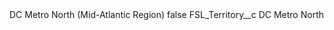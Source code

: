 <?xml version="1.0" encoding="UTF-8"?>
<CustomMetadata xmlns="http://soap.sforce.com/2006/04/metadata" xmlns:xsi="http://www.w3.org/2001/XMLSchema-instance" xmlns:xsd="http://www.w3.org/2001/XMLSchema">
    <label>DC Metro North (Mid-Atlantic Region)</label>
    <protected>false</protected>
    <values>
        <field>FSL_Territory__c</field>
        <value xsi:type="xsd:string">DC Metro North</value>
    </values>
</CustomMetadata>
